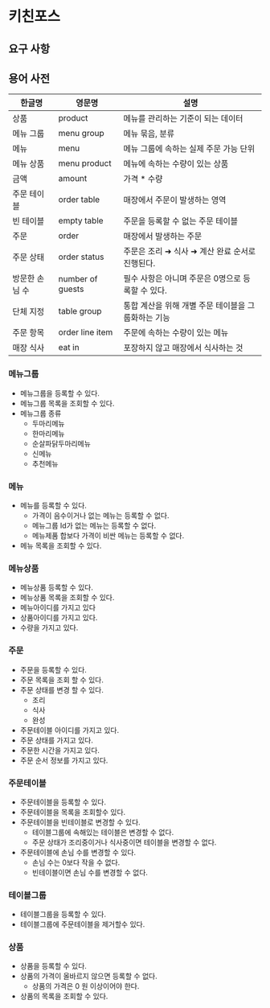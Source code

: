 # 키친포스

## 요구 사항

## 용어 사전

| 한글명 | 영문명 | 설명 |
| --- | --- | --- |
| 상품 | product | 메뉴를 관리하는 기준이 되는 데이터 |
| 메뉴 그룹 | menu group | 메뉴 묶음, 분류 |
| 메뉴 | menu | 메뉴 그룹에 속하는 실제 주문 가능 단위 |
| 메뉴 상품 | menu product | 메뉴에 속하는 수량이 있는 상품 |
| 금액 | amount | 가격 * 수량 |
| 주문 테이블 | order table | 매장에서 주문이 발생하는 영역 |
| 빈 테이블 | empty table | 주문을 등록할 수 없는 주문 테이블 |
| 주문 | order | 매장에서 발생하는 주문 |
| 주문 상태 | order status | 주문은 조리 ➜ 식사 ➜ 계산 완료 순서로 진행된다. |
| 방문한 손님 수 | number of guests | 필수 사항은 아니며 주문은 0명으로 등록할 수 있다. |
| 단체 지정 | table group | 통합 계산을 위해 개별 주문 테이블을 그룹화하는 기능 |
| 주문 항목 | order line item | 주문에 속하는 수량이 있는 메뉴 |
| 매장 식사 | eat in | 포장하지 않고 매장에서 식사하는 것 |


### 메뉴그룹
* 메뉴그룹을 등록할 수 있다.
* 메뉴그룹 목록을 조회할 수 있다.
* 메뉴그룹 종류
  * 두마리메뉴
  * 한마리메뉴
  * 순살파닭두마리메뉴
  * 신메뉴
  * 추천메뉴

### 메뉴
* 메뉴를 등록할 수 있다.
  * 가격이 음수이거나 없는 메뉴는 등록할 수 없다.
  * 메뉴그룹 Id가 없는 메뉴는 등록할 수 없다.
  * 메뉴제품 합보다 가격이 비싼 메뉴는 등록할 수 없다.
* 메뉴 목록을 조회할 수 있다.

### 메뉴상품
* 메뉴상품 등록할 수 있다.
* 메뉴상품 목록을 조회할 수 있다.
* 메뉴아이디를 가지고 있다
* 상품아이디를 가지고 있다.
* 수량을 가지고 있다.

### 주문
* 주문을 등록할 수 있다.
* 주문 목록을 조회 할 수 있다.
* 주문 상태를 변경 할 수 있다.
  * 조리
  * 식사
  * 완성
* 주문테이블 아이디를 가지고 있다.
* 주문 상태를 가지고 있다.
* 주문한 시간을 가지고 있다.
* 주문 순서 정보를 가지고 있다.

### 주문테이블
* 주문테이블을 등록할 수 있다.
* 주문테이블을 목록을 조회할수 있다.
* 주문테이블을 빈테이블로 변경할 수 있다.
  * 테이블그룹에 속해있는 테이블은 변경할 수 없다.
  * 주문 상태가 조리중이거나 식사중이면 테이블을 변경할 수 없다.
* 주문테이블에 손님 수를 변경할 수 있다.
  * 손님 수는 0보다 작을 수 없다. 
  * 빈테이블이면 손님 수를 변경할 수 없다.

### 테이블그룹
* 테이블그룹을 등록할 수 있다.
* 테이블그룹에 주문테이블을 제거할수 있다.

### 상품
* 상품을 등록할 수 있다.
* 상품의 가격이 올바르지 않으면 등록할 수 없다.
  * 상품의 가격은 0 원 이상이어야 한다.
* 상품의 목록을 조회할 수 있다.

